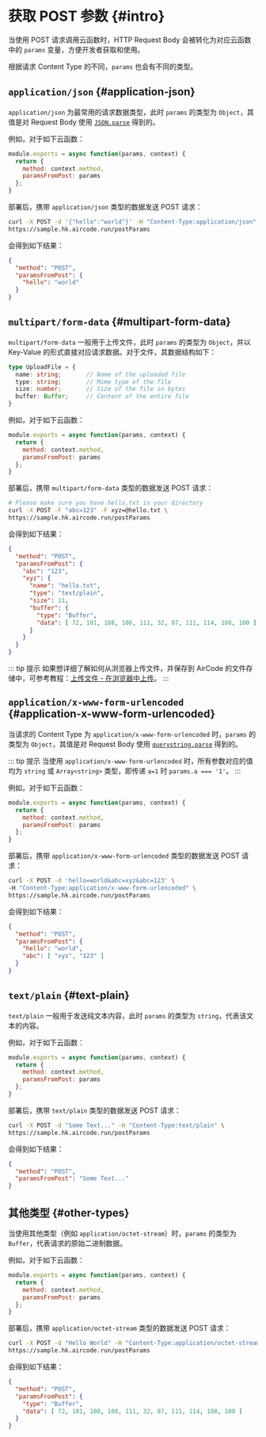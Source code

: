 # 获取 POST 参数 {#intro}

当使用 POST 请求调用云函数时，HTTP Request Body 会被转化为对应云函数中的 `params` 变量，方便开发者获取和使用。

根据请求 Content Type 的不同，`params` 也会有不同的类型。

## `application/json` {#application-json}

`application/json` 为最常用的请求数据类型，此时 `params` 的类型为 `Object`，其值是对 Request Body 使用 [`JSON.parse`](https://developer.mozilla.org/en-US/docs/Web/JavaScript/Reference/Global_Objects/JSON/parse) 得到的。

例如，对于如下云函数：

```js
module.exports = async function(params, context) {
  return {
    method: context.method,
    paramsFromPost: params
  };
}
```

部署后，携带 `application/json` 类型的数据发送 POST 请求：

```sh
curl -X POST -d '{"hello":"world"}' -H "Content-Type:application/json" \
https://sample.hk.aircode.run/postParams
```

会得到如下结果：

```json
{ 
  "method": "POST",
  "paramsFromPost": {
    "hello": "world"
  }
}
```

## `multipart/form-data` {#multipart-form-data}

`multipart/form-data` 一般用于上传文件，此时 `params` 的类型为 `Object`，并以 Key-Value 的形式直接对应请求数据。对于文件，其数据结构如下：

```typescript
type UploadFile = {
  name: string;       // Name of the uploaded file
  type: string;       // Mime type of the file
  size: number;       // Size of the file in bytes
  buffer: Buffer;     // Content of the entire file
}
```

例如，对于如下云函数：

```js
module.exports = async function(params, context) {
  return {
    method: context.method,
    paramsFromPost: params
  };
}
```

部署后，携带 `multipart/form-data` 类型的数据发送 POST 请求：

```sh
# Please make sure you have hello.txt in your directory
curl -X POST -F "abc=123" -F xyz=@hello.txt \
https://sample.hk.aircode.run/postParams
```

会得到如下结果：

```json
{
  "method": "POST",
  "paramsFromPost": {
    "abc": "123",
    "xyz": {
      "name": "hello.txt",
      "type": "text/plain",
      "size": 11,
      "buffer": {
        "type": "Buffer",
        "data": [ 72, 101, 108, 108, 111, 32, 87, 111, 114, 108, 100 ]
      }
    }
  }
}
```

::: tip 提示
如果想详细了解如何从浏览器上传文件，并保存到 AirCode 的文件存储中，可参考教程：[上传文件 - 在浏览器中上传](/cn/guide/files/upload#browser-upload)。
:::

## `application/x-www-form-urlencoded` {#application-x-www-form-urlencoded}

当请求的 Content Type 为 `application/x-www-form-urlencoded` 时，`params` 的类型为 `Object`，其值是对 Request Body 使用 [`querystring.parse`](https://nodejs.org/api/querystring#querystringparsestr-sep-eq-options) 得到的。

::: tip 提示
当使用 `application/x-www-form-urlencoded` 时，所有参数对应的值均为 `string` 或 `Array<string>` 类型，即传递 `a=1` 时 `params.a === '1'`。
:::

例如，对于如下云函数：

```js
module.exports = async function(params, context) {
  return {
    method: context.method,
    paramsFromPost: params
  };
}
```

部署后，携带 `application/x-www-form-urlencoded` 类型的数据发送 POST 请求：

```sh
curl -X POST -d 'hello=world&abc=xyz&abc=123' \
-H "Content-Type:application/x-www-form-urlencoded" \
https://sample.hk.aircode.run/postParams
```

会得到如下结果：

```json
{
  "method": "POST",
  "paramsFromPost": {
    "hello": "world",
    "abc": [ "xyz", "123" ]
  }
}
```

## `text/plain` {#text-plain}

`text/plain` 一般用于发送纯文本内容，此时 `params` 的类型为 `string`，代表该文本的内容。

例如，对于如下云函数：

```js
module.exports = async function(params, context) {
  return {
    method: context.method,
    paramsFromPost: params
  };
}
```

部署后，携带 `text/plain` 类型的数据发送 POST 请求：

```sh
curl -X POST -d "Some Text..." -H "Content-Type:text/plain" \
https://sample.hk.aircode.run/postParams
```

会得到如下结果：

```json
{
  "method": "POST",
  "paramsFromPost": "Some Text..."
}
```

## 其他类型 {#other-types}

当使用其他类型（例如 `application/octet-stream`）时，`params` 的类型为 `Buffer`，代表请求的原始二进制数据。

例如，对于如下云函数：

```js
module.exports = async function(params, context) {
  return {
    method: context.method,
    paramsFromPost: params
  };
}
```

部署后，携带 `application/octet-stream` 类型的数据发送 POST 请求：

```sh
curl -X POST -d "Hello World" -H "Content-Type:application/octet-stream" \
https://sample.hk.aircode.run/postParams
```

会得到如下结果：

```json
{
  "method": "POST",
  "paramsFromPost": {
    "type": "Buffer",
    "data": [ 72, 101, 108, 108, 111, 32, 87, 111, 114, 108, 100 ]
  }
}
```
